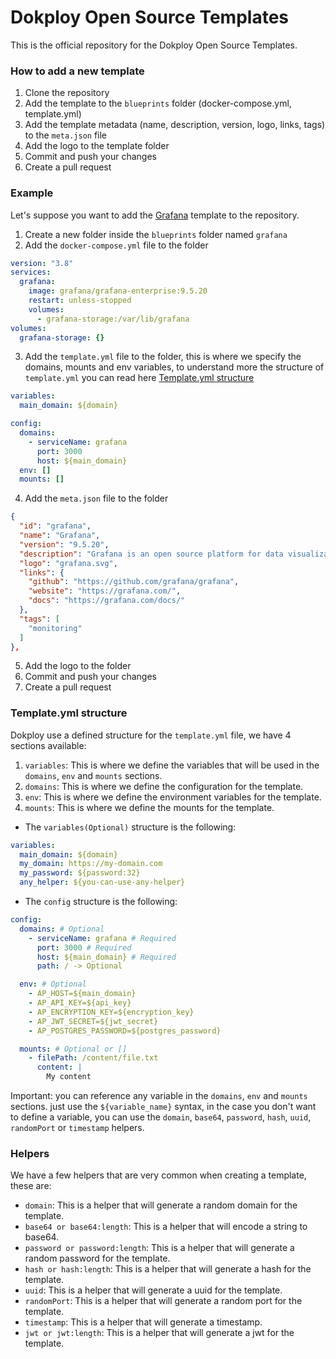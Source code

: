 # Dokploy Open Source Templates

This is the official repository for the Dokploy Open Source Templates.

### How to add a new template

1. Clone the repository
2. Add the template to the `blueprints` folder (docker-compose.yml, template.yml)
3. Add the template metadata (name, description, version, logo, links, tags) to the `meta.json` file
4. Add the logo to the template folder
5. Commit and push your changes
6. Create a pull request

### Example

Let's suppose you want to add the [Grafana](https://grafana.com/) template to the repository.

1. Create a new folder inside the `blueprints` folder named `grafana`
2. Add the `docker-compose.yml` file to the folder

```yaml
version: "3.8"
services:
  grafana:
    image: grafana/grafana-enterprise:9.5.20
    restart: unless-stopped
    volumes:
      - grafana-storage:/var/lib/grafana
volumes:
  grafana-storage: {}
```
3. Add the `template.yml` file to the folder, this is where we specify the domains, mounts and env variables, to understand more the structure of `template.yml` you can read here [Template.yml structure](#templateyml-structure)

```yaml
variables:
  main_domain: ${domain}

config:
  domains:
    - serviceName: grafana
      port: 3000
      host: ${main_domain}
  env: []
  mounts: [] 
```
4. Add the `meta.json` file to the folder

```json
{
  "id": "grafana",
  "name": "Grafana",
  "version": "9.5.20",
  "description": "Grafana is an open source platform for data visualization and monitoring.",
  "logo": "grafana.svg",
  "links": {
    "github": "https://github.com/grafana/grafana",
    "website": "https://grafana.com/",
    "docs": "https://grafana.com/docs/"
  },
  "tags": [
    "monitoring"
  ]
},
```
5. Add the logo to the folder
6. Commit and push your changes
7. Create a pull request

### Template.yml structure

Dokploy use a defined structure for the `template.yml` file, we have 4 sections available:


1. `variables`: This is where we define the variables that will be used in the `domains`, `env` and `mounts` sections.
2. `domains`: This is where we define the configuration for the template.
3. `env`: This is where we define the environment variables for the template.
4. `mounts`: This is where we define the mounts for the template.


- The `variables(Optional)` structure is the following:

```yaml
variables:
  main_domain: ${domain}
  my_domain: https://my-domain.com
  my_password: ${password:32}
  any_helper: ${you-can-use-any-helper}
```

- The `config` structure is the following:

```yaml
config:
  domains: # Optional
    - serviceName: grafana # Required
      port: 3000 # Required
      host: ${main_domain} # Required
      path: / -> Optional

  env: # Optional
    - AP_HOST=${main_domain}
    - AP_API_KEY=${api_key}
    - AP_ENCRYPTION_KEY=${encryption_key}
    - AP_JWT_SECRET=${jwt_secret}
    - AP_POSTGRES_PASSWORD=${postgres_password}

  mounts: # Optional or []
    - filePath: /content/file.txt
      content: |
        My content
```

Important: you can reference any variable in the `domains`, `env` and `mounts` sections. just use the `${variable_name}` syntax, in the case you don't want to define a variable, you can use the `domain`, `base64`, `password`, `hash`, `uuid`, `randomPort` or `timestamp` helpers.

### Helpers

We have a few helpers that are very common when creating a template, these are:

- `domain`: This is a helper that will generate a random domain for the template.
- `base64 or base64:length`: This is a helper that will encode a string to base64.
- `password or password:length`: This is a helper that will generate a random password for the template.
- `hash or hash:length`: This is a helper that will generate a hash for the template.
- `uuid`: This is a helper that will generate a uuid for the template.
- `randomPort`: This is a helper that will generate a random port for the template.
- `timestamp`: This is a helper that will generate a timestamp.
- `jwt or jwt:length`: This is a helper that will generate a jwt for the template.






